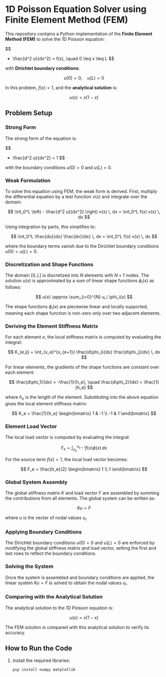 # 1D Poisson Equation Solver using Finite Element Method (FEM)

This repository contains a Python implementation of the **Finite Element Method (FEM)** to solve the 1D Poisson equation:

$$
- \frac{d^2 u}{dx^2} = f(x), \quad 0 \leq x \leq L
$$

with **Dirichlet boundary conditions**:

$$
u(0) = 0, \quad u(L) = 0
$$

In this problem, $f(x) = 1$, and the **analytical solution** is:

$$
u(x) = x(1 - x)
$$

## Problem Setup

### Strong Form

The strong form of the equation is:

$$
- \frac{d^2 u}{dx^2} = 1
$$

with the boundary conditions $u(0) = 0$ and $u(L) = 0$.

### Weak Formulation

To solve this equation using FEM, the weak form is derived. First, multiply the differential equation by a test function $v(x)$ and integrate over the domain:

$$
\int_0^L \left( - \frac{d^2 u}{dx^2} \right) v(x) \, dx = \int_0^L f(x) v(x) \, dx
$$

Using integration by parts, this simplifies to:

$$
\int_0^L \frac{du}{dx} \frac{dv}{dx} \, dx = \int_0^L f(x) v(x) \, dx
$$

where the boundary terms vanish due to the Dirichlet boundary conditions $u(0) = u(L) = 0$.

### Discretization and Shape Functions

The domain $[0, L]$ is discretized into $N$ elements with $N+1$ nodes. The solution $u(x)$ is approximated by a sum of linear shape functions $\phi_i(x)$ as follows:

$$
u(x) \approx \sum_{i=0}^{N} u_i \phi_i(x)
$$

The shape functions $\phi_i(x)$ are piecewise linear and locally supported, meaning each shape function is non-zero only over two adjacent elements.

### Deriving the Element Stiffness Matrix

For each element $e$, the local stiffness matrix is computed by evaluating the integral:

$$
K_{e,ij} = \int_{x_e}^{x_{e+1}} \frac{d\phi_i}{dx} \frac{d\phi_j}{dx} \, dx
$$

For linear elements, the gradients of the shape functions are constant over each element:

$$
\frac{d\phi_1}{dx} = -\frac{1}{h_e}, \quad \frac{d\phi_2}{dx} = \frac{1}{h_e}
$$

where $h_e$ is the length of the element. Substituting into the above equation gives the local element stiffness matrix:

$$
K_e = \frac{1}{h_e} \begin{bmatrix} 1 & -1 \\ -1 & 1 \end{bmatrix}
$$

### Element Load Vector

The local load vector is computed by evaluating the integral:

$$
F_e = \int_{x_e}^{x_{e+1}} f(x) \phi(x) \, dx
$$

For the source term $f(x) = 1$, the local load vector becomes:

$$
F_e = \frac{h_e}{2} \begin{bmatrix} 1 \\ 1 \end{bmatrix}
$$

### Global System Assembly

The global stiffness matrix $K$ and load vector $F$ are assembled by summing the contributions from all elements. The global system can be written as:

$$
K u = F
$$

where $u$ is the vector of nodal values $u_i$.

### Applying Boundary Conditions

The Dirichlet boundary conditions $u(0) = 0$ and $u(L) = 0$ are enforced by modifying the global stiffness matrix and load vector, setting the first and last rows to reflect the boundary conditions.

### Solving the System

Once the system is assembled and boundary conditions are applied, the linear system $K u = F$ is solved to obtain the nodal values $u_i$.

### Comparing with the Analytical Solution

The analytical solution to the 1D Poisson equation is:

$$
u(x) = x(1 - x)
$$

The FEM solution is compared with this analytical solution to verify its accuracy.

## How to Run the Code

1. Install the required libraries:

   ```bash
   pip install numpy matplotlib

